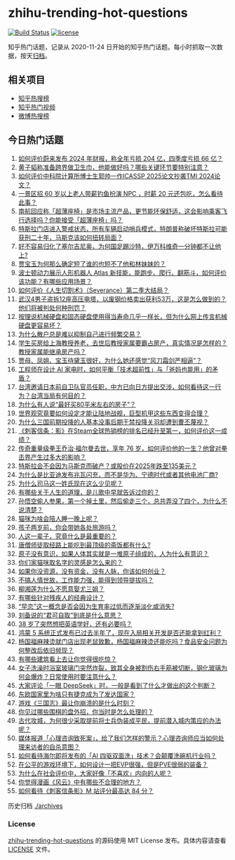 # zhihu-trending-hot-questions

[![Build Status](https://github.com/justjavac/zhihu-trending-hot-questions/workflows/ci/badge.svg?branch=master)](https://github.com/justjavac/zhihu-trending-hot-questions/actions)
[![license](https://img.shields.io/github/license/justjavac/zhihu-trending-hot-questions)](https://github.com/justjavac/zhihu-trending-hot-questions/blob/master/LICENSE)

知乎热门话题，记录从 2020-11-24
日开始的知乎热门话题。每小时抓取一次数据，按天[归档](./archives)。

## 相关项目

- [知乎热搜榜](https://github.com/justjavac/zhihu-trending-top-search)
- [知乎热门视频](https://github.com/justjavac/zhihu-trending-hot-video)
- [微博热搜榜](https://github.com/justjavac/weibo-trending-hot-search)

## 今日热门话题

<!-- BEGIN -->
<!-- 最后更新时间 Sun Mar 23 2025 02:25:04 GMT+0800 (China Standard Time) -->

1. [如何评价蔚来发布 2024 年财报，称全年亏损 204 亿，四季度亏损 66 亿？](https://www.zhihu.com/question/15500308602)
1. [黄子韬称准备跨界做卫生巾，他能做好吗？哪些关键环节要特别注意？](https://www.zhihu.com/question/15540927075)
1. [如何评价中科院计算所博士生郭帅一作ICASSP 2025论文抄袭TMI 2024论文？](https://www.zhihu.com/question/15498633855)
1. [一景区招 60 岁以上老人带薪钓鱼扮演 NPC ，时薪 20 元还包吃，怎么看待此事？](https://www.zhihu.com/question/15542326351)
1. [南航回应称「超薄座椅」是市场主流产品，更节能环保舒适，这会影响乘客飞行选择吗？你能接受「超薄座椅」吗？](https://www.zhihu.com/question/15410965237)
1. [特斯拉门店进入警戒状态，所有车辆启动哨兵模式，特朗普称破坏特斯拉可能获刑二十年，马斯克该如何扭转局面？](https://www.zhihu.com/question/15513417646)
1. [好不容易归化了塞尔吉尼奥，为何国足踢沙特，伊万科维奇一分钟都不让他上?](https://www.zhihu.com/question/15454866996)
1. [贾宝玉为何那么确定短了谁的也短不了他和林妹妹的？](https://www.zhihu.com/question/12512598872)
1. [波士顿动力展示人形机器人 Atlas 新技能，能跑步、爬行、翻筋斗，如何评价该功能？有哪些应用场景？](https://www.zhihu.com/question/15399558159)
1. [如何评价《人生切割术》（Severance）第二季大结局？](https://www.zhihu.com/question/15480307948)
1. [武汉4男子盗拆12座高压电塔，以废钢价格卖出获利53万，这是怎么做到的？他们将被判处何种刑罚？](https://www.zhihu.com/question/15477322586)
1. [按理说机械硬盘和固态硬盘使用得当寿命几乎一样长，但为什么网上传言机械硬盘更容易坏？](https://www.zhihu.com/question/348571901)
1. [为什么散户总是难以抑制自己进行频繁交易？](https://www.zhihu.com/question/641188665)
1. [学生买房给上海教授养老，去世后教授家属要霸占房产，真实情况是怎样的？教授家属能继承房产吗？](https://www.zhihu.com/question/15463753362)
1. [贾母、凤姐、宝玉待黛玉很好，为什么她还感觉“风刀霜剑严相逼”？](https://www.zhihu.com/question/585916426)
1. [工程师在设计 AI 家电时，如何平衡「技术超前性」与「爸妈也能用」的矛盾？](https://www.zhihu.com/question/15322508431)
1. [台湾邀请日本前自卫队官员任职，中方已向日方提出交涉，如何看待这一行为？台湾当局有何目的？](https://www.zhihu.com/question/15489636283)
1. [为什么有人说“最好买80平米左右的房子”？](https://www.zhihu.com/question/298498255)
1. [世界观究竟要如何设定才能让陆地战舰，巨型机甲这些东西变得合理？](https://www.zhihu.com/question/5549549922)
1. [为什么三国前期投降的人基本没事后期于禁投降关羽却遭到曹丕蔑视？](https://www.zhihu.com/question/381833417)
1. [《刺客信条：影》在Steam全球热销榜的排名已经升至第一，如何评价这一成绩？](https://www.zhihu.com/question/15354436487)
1. [传奇重量级拳王乔治·福尔曼去世，享年 76 岁，如何评价他的一生？他曾对拳击界产生过多大的影响？](https://www.zhihu.com/question/1886761141583204900)
1. [特斯拉会不会因为马斯克而破产？或股价在2025年跌至135美元？](https://www.zhihu.com/question/15236926798)
1. [为什么是比亚迪发布兆瓦闪充，而不是华为、宁德时代或者其他电池厂商?](https://www.zhihu.com/question/1885364843294459400)
1. [为什么司马这一姓氏现在这么少见呢？](https://www.zhihu.com/question/28025974)
1. [有哪些关于人生的道理，是儿歌中早就告诉过你的？](https://www.zhihu.com/question/15340375170)
1. [孙悟空偷人参果，第一个掉土里，然后偷走三个，总共弄没了四个，为什么不说清楚？](https://www.zhihu.com/question/10750497343)
1. [猫咪为啥会陪人睡一晚上呢？](https://www.zhihu.com/question/13289247152)
1. [孩子两岁前，你会带她各处旅游吗？](https://www.zhihu.com/question/1886026770437866500)
1. [人这一辈子，究竟什么是最重要的？](https://www.zhihu.com/question/15408799167)
1. [唐僧师徒取经路上能吃到最顶级的斋饭都有什么?](https://www.zhihu.com/question/400578757)
1. [原子没有意识，如果人体其实就是一堆原子组成的，人为什么有意识？](https://www.zhihu.com/question/14904461393)
1. [你们家猫咪取名字的灵感是怎么来的？](https://www.zhihu.com/question/666969974)
1. [如果你没资源，没有资金，没有人脉，你该如何创业？](https://www.zhihu.com/question/14590820381)
1. [不搞人情世故，工作能力强，能得到领导提拔吗？](https://www.zhihu.com/question/5807177183)
1. [柳湘莲为什么不愿意娶尤三姐？](https://www.zhihu.com/question/13083752565)
1. [有哪些针对残疾人的经典设计？](https://www.zhihu.com/question/21950633)
1. [“早恋”这一概念是否会因为生育率过低而逐渐淡化或消失?](https://www.zhihu.com/question/15139110880)
1. [刘备说的“君可自取”到底是什么意思？](https://www.zhihu.com/question/660666163)
1. [38 岁了突然想把英语学好，还有必要吗？](https://www.zhihu.com/question/15076539418)
1. [鸿蒙 5 系统正式发布已过去半年了，现在入局相关开发是否还能拿到红利？](https://www.zhihu.com/question/15422169137)
1. [杨国福麻辣烫就门店出现老鼠致歉，杨国福麻辣烫还能吃吗？食品安全问题为何整改后依旧频现？](https://www.zhihu.com/question/15392059458)
1. [有哪些建筑看上去让你觉得很吃惊？](https://www.zhihu.com/question/39167242)
1. [女子洗澡时浴室玻璃门突然炸裂，致其全身被割伤右手筋被切断，钢化玻璃为何会爆炸？日常使用时要注意什么？](https://www.zhihu.com/question/15343756357)
1. [大家评论「一眼 DeepSeek」时，一般是看到了什么才做出的这个判断？](https://www.zhihu.com/question/15332668661)
1. [东欧国家里为啥只有捷克成为了发达国家？](https://www.zhihu.com/question/662137076)
1. [游戏《三国志》最让你崩溃的是什么时刻？](https://www.zhihu.com/question/404100032)
1. [你见过哪些围棋的盘外招，你当时是怎么处理的？](https://www.zhihu.com/question/36130952)
1. [古代攻城，为何很少采取提前将士兵伪装成平民，提前潜入城内策应的办法呢？](https://www.zhihu.com/question/15078690483)
1. [媒体报道「心理咨询致死案」，给了我们怎样的警示？心理咨询师应当如何处理来访者的自杀意图？](https://www.zhihu.com/question/15215895021)
1. [如何看待海尔即将发布的「AI 四驱双面洗」技术？会颠覆洗碗机行业吗？](https://www.zhihu.com/question/14909363383)
1. [在公平的游戏环境下，如何设计一把EVP很强，但是PVE很弱的装备？](https://www.zhihu.com/question/657319280)
1. [为什么在社会评价中，大家好像「不喜欢」内向的人呢？](https://www.zhihu.com/question/15145018131)
1. [你觉得漫画《风云》中有哪些不合理的地方？](https://www.zhihu.com/question/458651001)
1. [如何看待《刺客信条影》M 站评分最高达 84 分？](https://www.zhihu.com/question/15314182827)

<!-- END -->

历史归档 [./archives](./archives)

### License

[zhihu-trending-hot-questions](https://github.com/justjavac/zhihu-trending-hot-questions)
的源码使用 MIT License 发布。具体内容请查看 [LICENSE](./LICENSE) 文件。
